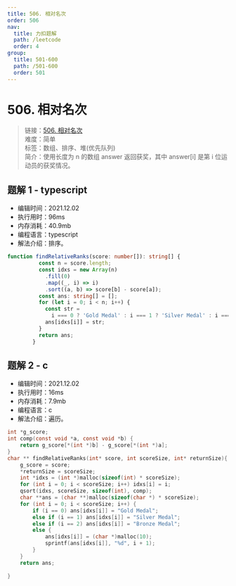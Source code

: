```yaml
---
title: 506. 相对名次
order: 506
nav:
  title: 力扣题解
  path: /leetcode
  order: 4
group:
  title: 501-600
  path: /501-600
  order: 501
---
```


# 506. 相对名次
    
> 链接：[506. 相对名次](https://leetcode-cn.com/problems/relative-ranks/)  
> 难度：简单  
> 标签：数组、排序、堆(优先队列)  
> 简介：使用长度为 n 的数组 answer 返回获奖，其中 answer[i] 是第 i 位运动员的获奖情况。
      
## 题解 1 - typescript
- 编辑时间：2021.12.02
- 执行用时：96ms
- 内存消耗：40.9mb
- 编程语言：typescript
- 解法介绍：排序。
```typescript
function findRelativeRanks(score: number[]): string[] {
          const n = score.length;
          const idxs = new Array(n)
            .fill(0)
            .map((_, i) => i)
            .sort((a, b) => score[b] - score[a]);
          const ans: string[] = [];
          for (let i = 0; i < n; i++) {
            const str =
              i === 0 ? 'Gold Medal' : i === 1 ? 'Silver Medal' : i === 2 ? 'Bronze Medal' : `${i + 1}`;
            ans[idxs[i]] = str;
          }
          return ans;
        }
```

## 题解 2 - c
- 编辑时间：2021.12.02
- 执行用时：16ms
- 内存消耗：7.9mb
- 编程语言：c
- 解法介绍：遍历。
```c
int *g_score;
int comp(const void *a, const void *b) {
    return g_score[*(int *)b] - g_score[*(int *)a];
}
char ** findRelativeRanks(int* score, int scoreSize, int* returnSize){
    g_score = score;
    *returnSize = scoreSize;
    int *idxs = (int *)malloc(sizeof(int) * scoreSize);
    for (int i = 0; i < scoreSize; i++) idxs[i] = i;
    qsort(idxs, scoreSize, sizeof(int), comp);
    char **ans = (char **)malloc(sizeof(char *) * scoreSize);
    for (int i = 0; i < scoreSize; i++) {
        if (i == 0) ans[idxs[i]] = "Gold Medal";
        else if (i == 1) ans[idxs[i]] = "Silver Medal";
        else if (i == 2) ans[idxs[i]] = "Bronze Medal";
        else {
            ans[idxs[i]] = (char *)malloc(10);
            sprintf(ans[idxs[i]], "%d", i + 1);
        }
    }
    return ans;
    
}
```

      